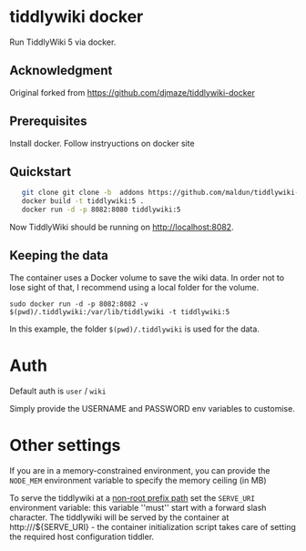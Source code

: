 # tiddlywiki docker

Run TiddlyWiki 5 via docker.

## Acknowledgment
Original forked from https://github.com/djmaze/tiddlywiki-docker

## Prerequisites

Install docker. Follow instryuctions on docker site

## Quickstart

 ```bash
    git clone git clone -b  addons https://github.com/maldun/tiddlywiki-docker.git
    docker build -t tiddlywiki:5 .
	docker run -d -p 8082:8080 tiddlywiki:5
  ```

Now TiddlyWiki should be running on [http://localhost:8082](http://localhost:8082).

## Keeping the data

The container uses a Docker volume to save the wiki data. In order not
to lose sight of that, I recommend using a local folder for the volume.

    sudo docker run -d -p 8082:8082 -v $(pwd)/.tiddlywiki:/var/lib/tiddlywiki -t tiddlywiki:5

In this example, the folder `$(pwd)/.tiddlywiki` is used for the data.

# Auth

Default auth is `user` / `wiki`

Simply provide the USERNAME and PASSWORD env variables to customise.

# Other settings

If you are in a memory-constrained environment, you can provide the 
`NODE_MEM` environment variable to specify the memory ceiling (in MB)

To serve the tiddlywiki at a [non-root prefix path](https://tiddlywiki.com/static/Using%2520a%2520custom%2520path%2520prefix%2520with%2520the%2520client-server%2520edition.html) set the `SERVE_URI` environment variable: this variable ''must'' start with a forward slash character. The tiddlywiki will be served by the container at http://<IP>/${SERVE_URI} - the container initialization script takes care of setting the required host configuration tiddler.
